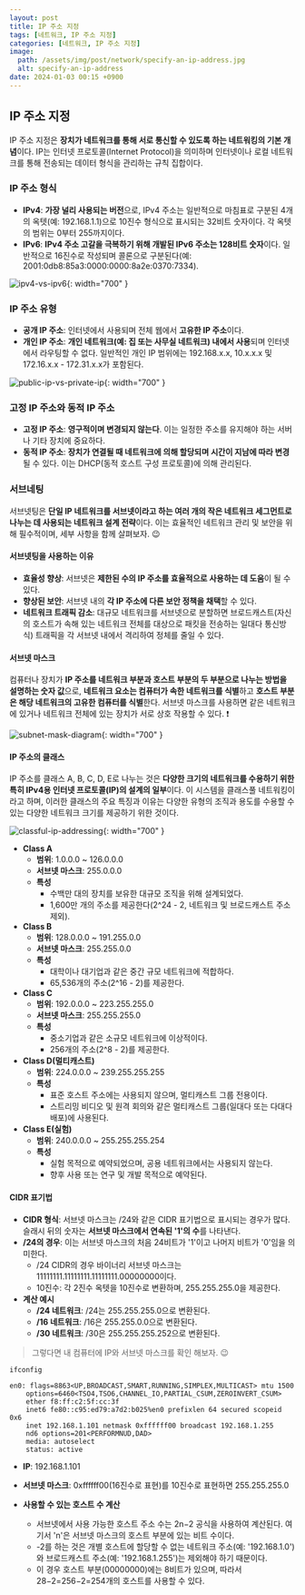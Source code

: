 ```yaml
---
layout: post
title: IP 주소 지정
tags: [네트워크, IP 주소 지정]
categories: [네트워크, IP 주소 지정]
image:
  path: /assets/img/post/network/specify-an-ip-address.jpg
  alt: specify-an-ip-address
date: 2024-01-03 00:15 +0900
---
```


## IP 주소 지정

IP 주소 지정은 **장치가 네트워크를 통해 서로 통신할 수 있도록 하는 네트워킹의 기본 개념**이다. IP는 인터넷 프로토콜(Internet Protocol)을 의미하며 인터넷이나 로컬 네트워크를 통해 전송되는 데이터 형식을 관리하는 규칙 집합이다.

### IP 주소 형식

- **IPv4**: **가장 널리 사용되는 버전**으로, IPv4 주소는 일반적으로 마침표로 구분된 4개의 옥텟(예: 192.168.1.1)으로 10진수 형식으로 표시되는 32비트 숫자이다. 각 옥텟의 범위는 0부터 255까지이다.
- **IPv6**: **IPv4 주소 고갈을 극복하기 위해 개발된 IPv6 주소는 128비트 숫자**이다. 일반적으로 16진수로 작성되며 콜론으로 구분된다(예: 2001:0db8:85a3:0000:0000:8a2e:0370:7334).

![ipv4-vs-ipv6](/assets/img/post/network/ipv4-vs-ipv6.webp){: width="700" }

### IP 주소 유형

- **공개 IP 주소**: 인터넷에서 사용되며 전체 웹에서 **고유한 IP 주소**이다.
- **개인 IP 주소**: **개인 네트워크(예: 집 또는 사무실 네트워크) 내에서 사용**되며 인터넷에서 라우팅할 수 없다. 일반적인 개인 IP 범위에는 192.168.x.x, 10.x.x.x 및 172.16.x.x - 172.31.x.x가 포함된다.

![public-ip-vs-private-ip](/assets/img/post/network/public-ip-vs-private-ip.png){: width="700" }

### 고정 IP 주소와 동적 IP 주소

- **고정 IP 주소**: **영구적이며 변경되지 않는다**. 이는 일정한 주소를 유지해야 하는 서버나 기타 장치에 중요하다.
- **동적 IP 주소**: **장치가 연결될 때 네트워크에 의해 할당되며 시간이 지남에 따라 변경**될 수 있다. 이는 DHCP(동적 호스트 구성 프로토콜)에 의해 관리된다.

### 서브네팅

서브넷팅은 **단일 IP 네트워크를 서브넷이라고 하는 여러 개의 작은 네트워크 세그먼트로 나누는 데 사용되는 네트워크 설계 전략**이다. 이는 효율적인 네트워크 관리 및 보안을 위해 필수적이며, 세부 사항을 함께 살펴보자. 😉

#### 서브넷팅을 사용하는 이유

- **효율성 향상**: 서브넷은 **제한된 수의 IP 주소를 효율적으로 사용하는 데 도움**이 될 수 있다.
- **향상된 보안**: 서브넷 내의 **각 IP 주소에 다른 보안 정책을 채택**할 수 있다.
- **네트워크 트래픽 감소**: 대규모 네트워크를 서브넷으로 분할하면 브로드캐스트(자신의 호스트가 속해 있는 네트워크 전체를 대상으로 패킷을 전송하는 일대다 통신방식) 트래픽을 각 서브넷 내에서 격리하여 정체를 줄일 수 있다.

#### 서브넷 마스크

컴퓨터나 장치가 **IP 주소를 네트워크 부분과 호스트 부분의 두 부분으로 나누는 방법을 설명하는 숫자 값**으로, **네트워크 요소는 컴퓨터가 속한 네트워크를 식별**하고 **호스트 부분은 해당 네트워크의 고유한 컴퓨터를 식별**한다. 서브넷 마스크를 사용하면 같은 네트워크에 있거나 네트워크 전체에 있는 장치가 서로 상호 작용할 수 있다. ❗️

![subnet-mask-diagram](/assets/img/post/network/subnet-mask-diagram.png){: width="700" }

#### IP 주소의 클래스

IP 주소를 클래스 A, B, C, D, E로 나누는 것은 **다양한 크기의 네트워크를 수용하기 위한 특히 IPv4용 인터넷 프로토콜(IP)의 설계의 일부**이다. 이 시스템을 클래스풀 네트워킹이라고 하며, 이러한 클래스의 주요 특징과 이유는 다양한 유형의 조직과 용도를 수용할 수 있는 다양한 네트워크 크기를 제공하기 위한 것이다.

![classful-ip-addressing](/assets/img/post/network/classful-ip-addressing.jpg){: width="700" }

- **Class A**
  - **범위**: 1.0.0.0 ~ 126.0.0.0
  - **서브넷 마스크**: 255.0.0.0
  - **특성**
    - 수백만 대의 장치를 보유한 대규모 조직을 위해 설계되었다.
    - 1,600만 개의 주소를 제공한다(2^24 - 2, 네트워크 및 브로드캐스트 주소 제외).
- **Class B**
  - **범위**: 128.0.0.0 ~ 191.255.0.0
  - **서브넷 마스크**: 255.255.0.0
  - **특성**
    - 대학이나 대기업과 같은 중간 규모 네트워크에 적합하다.
    - 65,536개의 주소(2^16 - 2)를 제공한다.
- **Class C**
  - **범위**: 192.0.0.0 ~ 223.255.255.0
  - **서브넷 마스크**: 255.255.255.0
  - **특성**
    - 중소기업과 같은 소규모 네트워크에 이상적이다.
    - 256개의 주소(2^8 - 2)를 제공한다.
- **Class D(멀티캐스트)**
  - **범위**: 224.0.0.0 ~ 239.255.255.255
  - **특성**
    - 표준 호스트 주소에는 사용되지 않으며, 멀티캐스트 그룹 전용이다.
    - 스트리밍 비디오 및 원격 회의와 같은 멀티캐스트 그룹(일대다 또는 다대다 배포)에 사용된다.
- **Class E(실험)**
  - **범위**: 240.0.0.0 ~ 255.255.255.254
  - **특성**
    - 실험 목적으로 예약되었으며, 공용 네트워크에서는 사용되지 않는다.
    - 향후 사용 또는 연구 및 개발 목적으로 예약된다.

#### CIDR 표기법

- **CIDR 형식**: 서브넷 마스크는 /24와 같은 CIDR 표기법으로 표시되는 경우가 많다. 슬래시 뒤의 숫자는 **서브넷 마스크에서 연속된 '1'의 수**를 나타낸다.
- **/24의 경우**: 이는 서브넷 마스크의 처음 24비트가 '1'이고 나머지 비트가 '0'임을 의미한다.
  - /24 CIDR의 경우 바이너리 서브넷 마스크는 11111111.11111111.11111111.00000000이다.
  - 10진수: 각 2진수 옥텟을 10진수로 변환하며, 255.255.255.0을 제공한다.
- **계산 예시**
  - **/24 네트워크**: /24는 255.255.255.0으로 변환된다.
  - **/16 네트워크**: /16은 255.255.0.0으로 변환된다.
  - **/30 네트워크**: /30은 255.255.255.252으로 변환된다.

> 그렇다면 내 컴퓨터에 IP와 서브넷 마스크를 확인 해보자. 😉

```shell
ifconfig

en0: flags=8863<UP,BROADCAST,SMART,RUNNING,SIMPLEX,MULTICAST> mtu 1500
	options=6460<TSO4,TSO6,CHANNEL_IO,PARTIAL_CSUM,ZEROINVERT_CSUM>
	ether f8:ff:c2:5f:cc:3f
	inet6 fe80::c95:ed79:a7d2:b025%en0 prefixlen 64 secured scopeid 0x6
	inet 192.168.1.101 netmask 0xffffff00 broadcast 192.168.1.255
	nd6 options=201<PERFORMNUD,DAD>
	media: autoselect
	status: active
```

- **IP**: 192.168.1.101
- **서브넷 마스크**: 0xffffff00(16진수로 표현)를 10진수로 표현하면 255.255.255.0

- **사용할 수 있는 호스트 수 계산**
  - 서브넷에서 사용 가능한 호스트 주소 수는 2n−2 공식을 사용하여 계산된다. 여기서 'n'은 서브넷 마스크의 호스트 부분에 있는 비트 수이다.
  - -2를 하는 것은 개별 호스트에 할당할 수 없는 네트워크 주소(예: '192.168.1.0')와 브로드캐스트 주소(예: '192.168.1.255')는 제외해야 하기 때문이다.
  - 이 경우 호스트 부분(00000000)에는 8비트가 있으며, 따라서 28−2=256−2=254개의 호스트를 사용할 수 있다.
